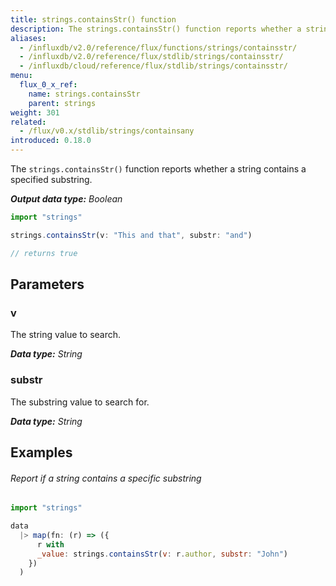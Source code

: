```yaml
---
title: strings.containsStr() function
description: The strings.containsStr() function reports whether a string contains a specified substring.
aliases:
  - /influxdb/v2.0/reference/flux/functions/strings/containsstr/
  - /influxdb/v2.0/reference/flux/stdlib/strings/containsstr/
  - /influxdb/cloud/reference/flux/stdlib/strings/containsstr/
menu:
  flux_0_x_ref:
    name: strings.containsStr
    parent: strings
weight: 301
related:
  - /flux/v0.x/stdlib/strings/containsany
introduced: 0.18.0
---
```


The `strings.containsStr()` function reports whether a string contains a specified substring.

_**Output data type:** Boolean_

```js
import "strings"

strings.containsStr(v: "This and that", substr: "and")

// returns true
```

## Parameters

### v
The string value to search.

_**Data type:** String_

### substr
The substring value to search for.

_**Data type:** String_

## Examples

###### Report if a string contains a specific substring
```js
import "strings"

data
  |> map(fn: (r) => ({
      r with
      _value: strings.containsStr(v: r.author, substr: "John")
    })
  )
```
